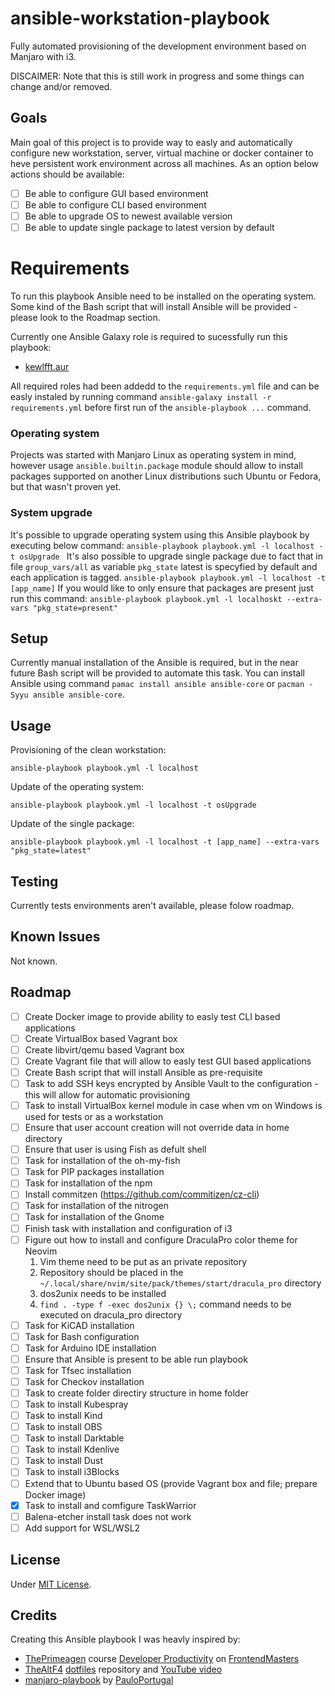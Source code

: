 # ansible-workstation-playbook

Fully automated provisioning of the development environment based on Manjaro with i3.

DISCAIMER:
Note that this is still work in progress and some things can change and/or removed.

## Goals

Main goal of this project is to provide way to easly and automatically configure new workstation, server, virtual machine or docker container to heve persistent work environment across all machines.
As an option below actions should be available:

- [ ] Be able to configure GUI based environment
- [ ] Be able to configure CLI based environment
- [ ] Be able to upgrade OS to newest available version
- [ ] Be able to update single package to latest version by default

# Requirements

To run this playbook Ansible need to be installed on the operating system. Some kind of the Bash script that will install Ansible will be provided - please look to the Roadmap section.

Currently one Ansible Galaxy role is required to sucessfully run this playbook:
- [kewlfft.aur](https://github.com/kewlfft/ansible-aur)

All required roles had been addedd to the ``requirements.yml`` file and can be easly instaled by running command ``ansible-galaxy install -r requirements.yml`` before first run of the ``ansible-playbook ...`` command.

### Operating system

Projects was started with Manjaro Linux as operating system in mind, however usage ``ansible.builtin.package`` module should allow to install packages supported on another Linux distributions such Ubuntu or Fedora, but that wasn't proven yet.

### System upgrade

It's possible to upgrade operating system using this Ansible playbook by executing below command:
``ansible-playbook playbook.yml -l localhost -t osUpgrade ``
It's also possible to upgrade single package due to fact that in file ``group_vars/all`` as variable ``pkg_state`` latest is specyfied by default and each application is tagged.
``ansible-playbook playbook.yml -l localhost -t [app_name]``
If you would like to only ensure that packages are present just run this command:
``ansible-playbook playbook.yml -l localhoskt --extra-vars "pkg_state=present"``

## Setup

Currently manual installation of the Ansible is required, but in the near future Bash script will be provided to automate this task.
You can install Ansible using command ``pamac install ansible ansible-core`` or ``pacman -Syyu ansible ansible-core``.

## Usage

Provisioning of the clean workstation:

``ansible-playbook playbook.yml -l localhost``

Update of the operating system:

``ansible-playbook playbook.yml -l localhost -t osUpgrade``

Update of the single package:

``ansible-playbook playbook.yml -l localhost -t [app_name] --extra-vars "pkg_state=latest"``

## Testing

Currently tests environments aren't available, please folow roadmap.

## Known Issues

Not known.

## Roadmap
- [ ] Create Docker image to provide ability to easly test CLI based applications 
- [ ] Create VirtualBox based Vagrant box
- [ ] Create libvirt/qemu based Vagrant box
- [ ] Create Vagrant file that will allow to easly test GUI based applications
- [ ] Create Bash script that will install Ansible as pre-requisite 
- [ ] Task to add SSH keys encrypted by Ansible Vault to the configuration - this will allow for automatic provisioning
- [ ] Task to install VirtualBox kernel module in case when vm on Windows is used for tests or as a workstation
- [ ] Ensure that user account creation will not override data in home directory
- [ ] Ensure that user is using Fish as defult shell
- [ ] Task for installation of the oh-my-fish
- [ ] Task for PIP packages installation
- [ ] Task for installation of the npm
- [ ] Install commitzen (https://github.com/commitizen/cz-cli)
- [ ] Task for installation of the nitrogen
- [ ] Task for installation of the Gnome
- [ ] Finish task with installation and configuration of i3
- [ ] Figure out how to install and configure DraculaPro color theme for Neovim
    1. Vim theme need to be put as an private repository
    2. Repository should be placed in the ``~/.local/share/nvim/site/pack/themes/start/dracula_pro`` directory
    3. dos2unix needs to be installed
    4. ``find . -type f -exec dos2unix {} \;`` command needs to be executed on dracula_pro directory
- [ ] Task for KiCAD installation
- [ ] Task for Bash configuration
- [ ] Task for Arduino IDE installation
- [ ] Ensure that Ansible is present to be able run playbook
- [ ] Task for Tfsec installation
- [ ] Task for Checkov installation
- [ ] Task to create folder directiry structure in home folder
- [ ] Task to install Kubespray
- [ ] Task to install Kind
- [ ] Task to install OBS
- [ ] Task to install Darktable
- [ ] Task to install Kdenlive
- [ ] Task to install Dust
- [ ] Task to install i3Blocks
- [ ] Extend that to Ubuntu based OS (provide Vagrant box and file; prepare Docker image)
- [X] Task to install and comfigure TaskWarrior
- [ ] Balena-etcher install task does not work
- [ ] Add support for WSL/WSL2

## License

Under [MIT License](/LICENSE.md).

## Credits

Creating this Ansible playbook I was heavly inspired by:

- [ThePrimeagen](https://github.com/ThePrimeagen) course [Developer Productivity](https://frontendmasters.com/courses/developer-productivity/) on [FrontendMasters](https://frontendmasters.com)
- [TheAltF4](https://github.com/ALT-F4-LLC) [dotfiles](https://github.com/ALT-F4-LLC/dotfiles) repository and [YouTube video](https://www.youtube.com/watch?v=V_Cj_p6se3k)
- [manjaro-playbook](https://github.com/PauloPortugal/manjaro-playbook/tree/main) by [PauloPortugal](https://github.com/PauloPortugal)
